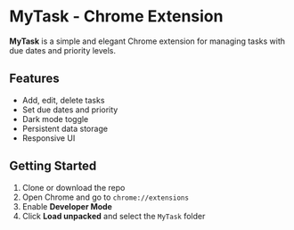 # MyTask - Chrome Extension

**MyTask** is a simple and elegant Chrome extension for managing tasks with due dates and priority levels.

## Features

- Add, edit, delete tasks
- Set due dates and priority
- Dark mode toggle
- Persistent data storage
- Responsive UI

## Getting Started

1. Clone or download the repo
2. Open Chrome and go to `chrome://extensions`
3. Enable **Developer Mode**
4. Click **Load unpacked** and select the `MyTask` folder


